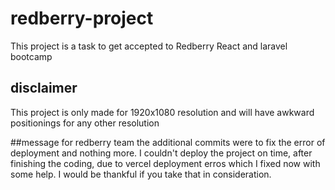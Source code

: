 # redberry-project
This project is a task to get accepted to Redberry React and laravel bootcamp 

## disclaimer
This project is only made for 1920x1080 resolution and will have awkward positionings for any other resolution

##message for redberry team
the additional commits were to fix the error of deployment and nothing more. I couldn't deploy the project on time, after finishing the coding, due to vercel deployment erros which I fixed now with some help. I would be thankful if you take that in consideration.
